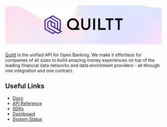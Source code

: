 # [![Quiltt](https://raw.githubusercontent.com/quiltt/.github/main/profile/header-banner.png)](https://www.quiltt.io/)

[Quiltt](https://www.quiltt.io/) is the unified API for Open Banking. We make it effortless for companies of all sizes to build amazing money experiences on top of the leading financial data networks and data enrichment providers - all through one integration and one contract. 

## Useful Links

- [Docs](https://www.quiltt.dev/)
- [API Reference](https://www.quiltt.dev/api-reference)
- [SDKs](https://quiltt.dev/connector/sdk)
- [Dashboard](https://dashboard.quiltt.dev/)
- [System Status](https://status.quiltt.io)

<!-- - [Careers](https://quiltt.notion.site/Quiltt-is-Hiring-2b81dcdac2fb47249148d563ca5c53a4) -->
